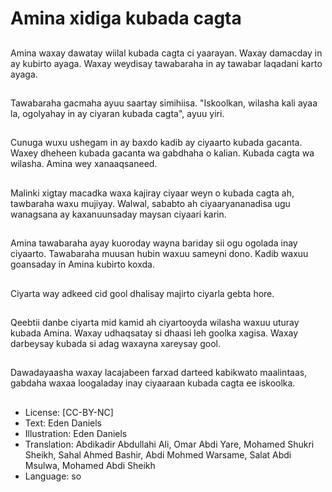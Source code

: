 # Amina xidiga kubada cagta

##
Amina waxay dawatay wiilal kubada cagta ci yaarayan. Waxay damacday in ay kubirto ayaga. Waxay weydisay tawabaraha in ay tawabar laqadani karto ayaga.

##
Tawabaraha gacmaha ayuu saartay simihiisa. "Iskoolkan, wilasha kali ayaa la, ogolyahay in ay ciyaran kubada cagta", ayuu yiri.

##
Cunuga wuxu ushegam in ay baxdo kadib ay ciyaarto kubada gacanta. Waxey dheheen kubada gacanta wa gabdhaha o kalian. Kubada cagta wa wilasha. Amina wey xanaaqsaneed.

##
Malinki xigtay macadka waxa kajiray ciyaar weyn o kubada cagta ah, tawbaraha waxu mujiyay. Walwal, sababto ah ciyaaryananadisa ugu wanagsana ay kaxanuunsaday maysan ciyaari karin.

##
Amina tawabaraha ayay kuoroday wayna bariday sii ogu ogolada inay ciyaarto. Tawabaraha muusan hubin waxuu sameyni dono. Kadib waxuu goansaday in Amina kubirto koxda.

##
Ciyarta way adkeed cid gool dhalisay majirto ciyarla gebta hore.

##
Qeebtii danbe ciyarta mid kamid ah ciyartooyda wilasha waxuu uturay kubada Amina. Waxay udhaqsatay si dhaasi leh goolka xagisa. Waxay darbeysay kubada si adag waxayna xareysay gool.

##
Dawadayaasha waxay lacajabeen farxad darteed kabikwato maalintaas, gabdaha waxaa loogaladay inay ciyaaraan kubada cagta ee iskoolka.

##
* License: [CC-BY-NC]
* Text: Eden Daniels
* Illustration: Eden Daniels
* Translation: Abdikadir Abdullahi Ali, Omar Abdi Yare, Mohamed Shukri Sheikh, Sahal Ahmed Bashir, Abdi Mohmed Warsame, Salat Abdi Msulwa, Mohamed Abdi Sheikh
* Language: so
